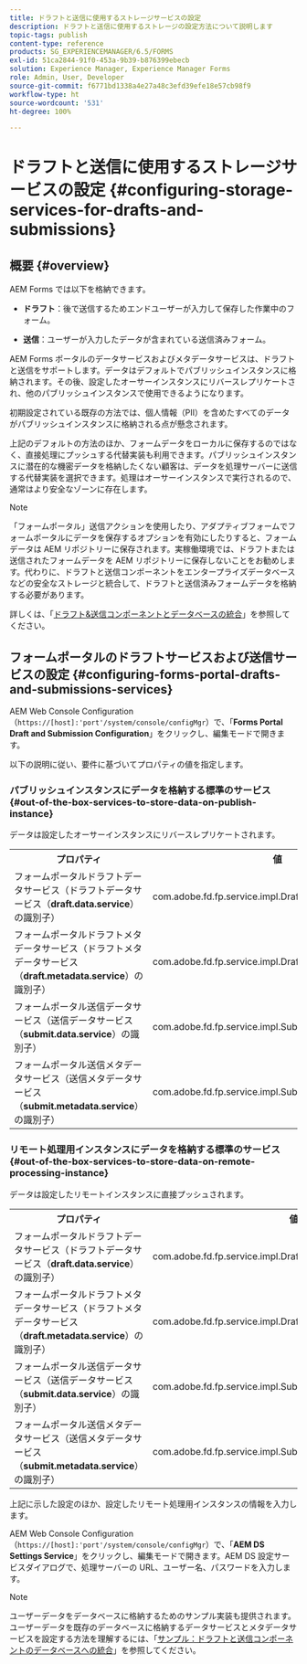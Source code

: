 ```yaml
---
title: ドラフトと送信に使用するストレージサービスの設定
description: ドラフトと送信に使用するストレージの設定方法について説明します
topic-tags: publish
content-type: reference
products: SG_EXPERIENCEMANAGER/6.5/FORMS
exl-id: 51ca2844-91f0-453a-9b39-b876399ebecb
solution: Experience Manager, Experience Manager Forms
role: Admin, User, Developer
source-git-commit: f6771bd1338a4e27a48c3efd39efe18e57cb98f9
workflow-type: ht
source-wordcount: '531'
ht-degree: 100%

---
```


# ドラフトと送信に使用するストレージサービスの設定 {#configuring-storage-services-for-drafts-and-submissions}

## 概要 {#overview}

AEM Forms では以下を格納できます。

* **ドラフト**：後で送信するためエンドユーザーが入力して保存した作業中のフォーム。

* **送信**：ユーザーが入力したデータが含まれている送信済みフォーム。

AEM Forms ポータルのデータサービスおよびメタデータサービスは、ドラフトと送信をサポートします。データはデフォルトでパブリッシュインスタンスに格納されます。その後、設定したオーサーインスタンスにリバースレプリケートされ、他のパブリッシュインスタンスで使用できるようになります。

初期設定されている既存の方法では、個人情報（PII）を含めたすべてのデータがパブリッシュインスタンスに格納される点が懸念されます。

上記のデフォルトの方法のほか、フォームデータをローカルに保存するのではなく、直接処理にプッシュする代替実装も利用できます。パブリッシュインスタンスに潜在的な機密データを格納したくない顧客は、データを処理サーバーに送信する代替実装を選択できます。処理はオーサーインスタンスで実行されるので、通常はより安全なゾーンに存在します。

>[!NOTE]
>
>「フォームポータル」送信アクションを使用したり、アダプティブフォームでフォームポータルにデータを保存するオプションを有効にしたりすると、フォームデータは AEM リポジトリーに保存されます。実稼働環境では、ドラフトまたは送信されたフォームデータを AEM リポジトリーに保存しないことをお勧めします。代わりに、ドラフトと送信コンポーネントをエンタープライズデータベースなどの安全なストレージと統合して、ドラフトと送信済みフォームデータを格納する必要があります。
>
>詳しくは、「[ドラフト&amp;送信コンポーネントとデータベースの統合](/help/forms/using/integrate-draft-submission-database.md)」を参照してください。

## フォームポータルのドラフトサービスおよび送信サービスの設定 {#configuring-forms-portal-drafts-and-submissions-services}

AEM Web Console Configuration（`https://[host]:'port'/system/console/configMgr`）で、「**Forms Portal Draft and Submission Configuration**」をクリックし、編集モードで開きます。

以下の説明に従い、要件に基づいてプロパティの値を指定します。

### パブリッシュインスタンスにデータを格納する標準のサービス {#out-of-the-box-services-to-store-data-on-publish-instance}

データは設定したオーサーインスタンスにリバースレプリケートされます。

<table>
 <tbody>
  <tr>
   <th>プロパティ</th>
   <th>値</th>
  </tr>
  <tr>
   <td>フォームポータルドラフトデータサービス（ドラフトデータサービス（<strong>draft.data.service</strong>）の識別子）</td>
   <td>com.adobe.fd.fp.service.impl.DraftDataServiceImpl<br /> </td>
  </tr>
  <tr>
   <td>フォームポータルドラフトメタデータサービス（ドラフトメタデータサービス（<strong>draft.metadata.service</strong>）の識別子）</td>
   <td>com.adobe.fd.fp.service.impl.DraftMetadataServiceImpl<br /> </td>
  </tr>
  <tr>
   <td>フォームポータル送信データサービス（送信データサービス（<strong>submit.data.service</strong>）の識別子）</td>
   <td>com.adobe.fd.fp.service.impl.SubmitDataServiceImpl<br /> </td>
  </tr>
  <tr>
   <td>フォームポータル送信メタデータサービス（送信メタデータサービス（<strong>submit.metadata.service</strong>）の識別子）</td>
   <td>com.adobe.fd.fp.service.impl.SubmitMetadataServiceImpl<br /> </td>
  </tr>
 </tbody>
</table>

### リモート処理用インスタンスにデータを格納する標準のサービス {#out-of-the-box-services-to-store-data-on-remote-processing-instance}

データは設定したリモートインスタンスに直接プッシュされます。

<table>
 <tbody>
  <tr>
   <th>プロパティ</th>
   <th>値</th>
  </tr>
  <tr>
   <td>フォームポータルドラフトデータサービス（ドラフトデータサービス（<strong>draft.data.service</strong>）の識別子）</td>
   <td>com.adobe.fd.fp.service.impl.DraftDataServiceRemoteImpl<br /> </td>
  </tr>
  <tr>
   <td>フォームポータルドラフトメタデータサービス（ドラフトメタデータサービス（<strong>draft.metadata.service</strong>）の識別子）</td>
   <td>com.adobe.fd.fp.service.impl.DraftMetadataServiceRemoteImpl<br /> </td>
  </tr>
  <tr>
   <td>フォームポータル送信データサービス（送信データサービス（<strong>submit.data.service</strong>）の識別子）</td>
   <td>com.adobe.fd.fp.service.impl.SubmitDataServiceRemoteImpl<br /> </td>
  </tr>
  <tr>
   <td>フォームポータル送信メタデータサービス（送信メタデータサービス（<strong>submit.metadata.service</strong>）の識別子）</td>
   <td>com.adobe.fd.fp.service.impl.SubmitMetadataServiceRemoteImpl<br /> </td>
  </tr>
 </tbody>
</table>

上記に示した設定のほか、設定したリモート処理用インスタンスの情報を入力します。

AEM Web Console Configuration（`https://[host]:'port'/system/console/configMgr`）で、「**AEM DS Settings Service**」をクリックし、編集モードで開きます。AEM DS 設定サービスダイアログで、処理サーバーの URL、ユーザー名、パスワードを入力します。

>[!NOTE]
>
>ユーザーデータをデータベースに格納するためのサンプル実装も提供されます。ユーザーデータを既存のデータベースに格納するデータサービスとメタデータサービスを設定する方法を理解するには、「[サンプル：ドラフトと送信コンポーネントのデータベースへの統合](/help/forms/using/integrate-draft-submission-database.md)」を参照してください。
